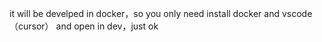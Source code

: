 it will be develped in docker，so you only need install docker and vscode（cursor） and open in dev，just ok
